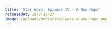```yaml
---
title: 'Star Wars: Episode IV - A New Hope'
releasedAt: 1977-12-27
image: /uploads/media/star-wars-a-new-hope.png
---
```

